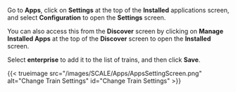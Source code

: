 &NewLine;

Go to **Apps**, click on **Settings** at the top of the **Installed** applications screen, and select **Configuration** to open the **Settings** screen.

You can also access this from the **Discover** screen by clicking on **Manage Installed Apps** at the top of the **Discover** screen to open the **Installed** screen. 

Select **enterprise** to add it to the list of trains, and then click **Save**.

{{< trueimage src="/images/SCALE/Apps/AppsSettingScreen.png" alt="Change Train Settings" id="Change Train Settings" >}}
